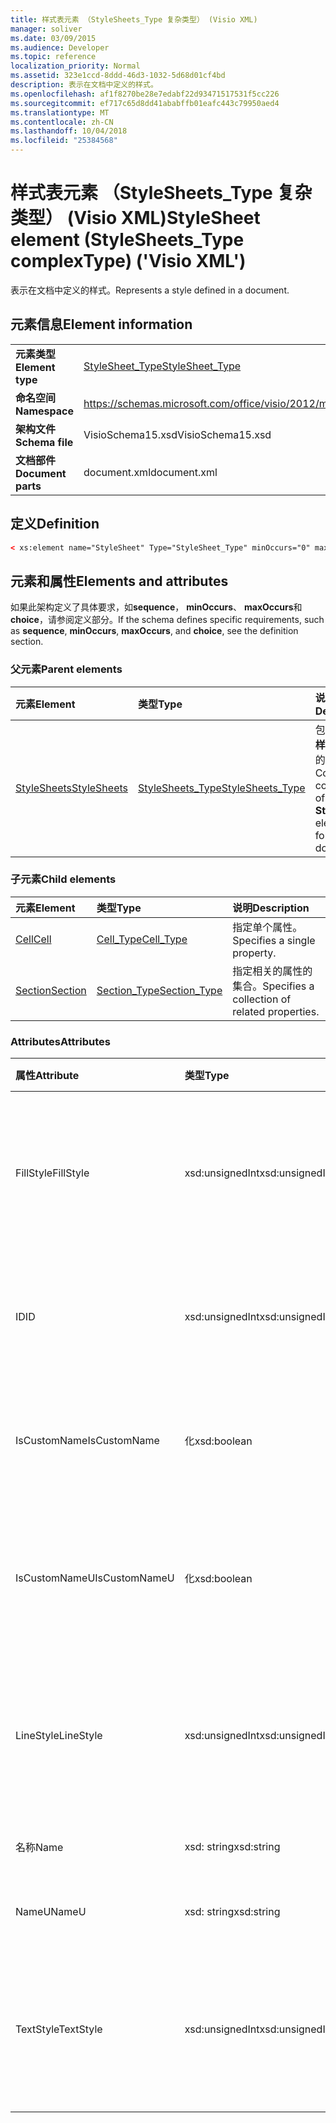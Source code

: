 ```yaml
---
title: 样式表元素 （StyleSheets_Type 复杂类型） (Visio XML)
manager: soliver
ms.date: 03/09/2015
ms.audience: Developer
ms.topic: reference
localization_priority: Normal
ms.assetid: 323e1ccd-8ddd-46d3-1032-5d68d01cf4bd
description: 表示在文档中定义的样式。
ms.openlocfilehash: af1f8270be28e7edabf22d93471517531f5cc226
ms.sourcegitcommit: ef717c65d8dd41ababffb01eafc443c79950aed4
ms.translationtype: MT
ms.contentlocale: zh-CN
ms.lasthandoff: 10/04/2018
ms.locfileid: "25384568"
---
```

# <a name="stylesheet-element-stylesheetstype-complextype-visio-xml"></a><span data-ttu-id="f476d-103">样式表元素 （StyleSheets_Type 复杂类型） (Visio XML)</span><span class="sxs-lookup"><span data-stu-id="f476d-103">StyleSheet element (StyleSheets_Type complexType) ('Visio XML')</span></span>

<span data-ttu-id="f476d-104">表示在文档中定义的样式。</span><span class="sxs-lookup"><span data-stu-id="f476d-104">Represents a style defined in a document.</span></span>
  
## <a name="element-information"></a><span data-ttu-id="f476d-105">元素信息</span><span class="sxs-lookup"><span data-stu-id="f476d-105">Element information</span></span>

|||
|:-----|:-----|
|<span data-ttu-id="f476d-106">**元素类型**</span><span class="sxs-lookup"><span data-stu-id="f476d-106">**Element type**</span></span> <br/> |[<span data-ttu-id="f476d-107">StyleSheet_Type</span><span class="sxs-lookup"><span data-stu-id="f476d-107">StyleSheet_Type</span></span>](stylesheet_type-complextypevisio-xml.md) <br/> |
|<span data-ttu-id="f476d-108">**命名空间**</span><span class="sxs-lookup"><span data-stu-id="f476d-108">**Namespace**</span></span> <br/> |https://schemas.microsoft.com/office/visio/2012/main  <br/> |
|<span data-ttu-id="f476d-109">**架构文件**</span><span class="sxs-lookup"><span data-stu-id="f476d-109">**Schema file**</span></span> <br/> |<span data-ttu-id="f476d-110">VisioSchema15.xsd</span><span class="sxs-lookup"><span data-stu-id="f476d-110">VisioSchema15.xsd</span></span>  <br/> |
|<span data-ttu-id="f476d-111">**文档部件**</span><span class="sxs-lookup"><span data-stu-id="f476d-111">**Document parts**</span></span> <br/> |<span data-ttu-id="f476d-112">document.xml</span><span class="sxs-lookup"><span data-stu-id="f476d-112">document.xml</span></span>  <br/> |
   
## <a name="definition"></a><span data-ttu-id="f476d-113">定义</span><span class="sxs-lookup"><span data-stu-id="f476d-113">Definition</span></span>

```XML
< xs:element name="StyleSheet" Type="StyleSheet_Type" minOccurs="0" maxOccurs="unbounded" ></xs:element >
```

## <a name="elements-and-attributes"></a><span data-ttu-id="f476d-114">元素和属性</span><span class="sxs-lookup"><span data-stu-id="f476d-114">Elements and attributes</span></span>

<span data-ttu-id="f476d-115">如果此架构定义了具体要求，如**sequence**， **minOccurs**、 **maxOccurs**和**choice**，请参阅定义部分。</span><span class="sxs-lookup"><span data-stu-id="f476d-115">If the schema defines specific requirements, such as **sequence**, **minOccurs**, **maxOccurs**, and **choice**, see the definition section.</span></span> 
  
### <a name="parent-elements"></a><span data-ttu-id="f476d-116">父元素</span><span class="sxs-lookup"><span data-stu-id="f476d-116">Parent elements</span></span>

|<span data-ttu-id="f476d-117">**元素**</span><span class="sxs-lookup"><span data-stu-id="f476d-117">**Element**</span></span>|<span data-ttu-id="f476d-118">**类型**</span><span class="sxs-lookup"><span data-stu-id="f476d-118">**Type**</span></span>|<span data-ttu-id="f476d-119">**说明**</span><span class="sxs-lookup"><span data-stu-id="f476d-119">**Description**</span></span>|
|:-----|:-----|:-----|
|[<span data-ttu-id="f476d-120">StyleSheets</span><span class="sxs-lookup"><span data-stu-id="f476d-120">StyleSheets</span></span>](stylesheets-element-visiodocument_type-complextypevisio-xml.md) <br/> |[<span data-ttu-id="f476d-121">StyleSheets_Type</span><span class="sxs-lookup"><span data-stu-id="f476d-121">StyleSheets_Type</span></span>](stylesheets_type-complextypevisio-xml.md) <br/> |<span data-ttu-id="f476d-122">包含文档的**样式表**元素的集合。</span><span class="sxs-lookup"><span data-stu-id="f476d-122">Contains a collection of **StyleSheet** elements for the document.</span></span>  <br/> |
   
### <a name="child-elements"></a><span data-ttu-id="f476d-123">子元素</span><span class="sxs-lookup"><span data-stu-id="f476d-123">Child elements</span></span>

|<span data-ttu-id="f476d-124">**元素**</span><span class="sxs-lookup"><span data-stu-id="f476d-124">**Element**</span></span>|<span data-ttu-id="f476d-125">**类型**</span><span class="sxs-lookup"><span data-stu-id="f476d-125">**Type**</span></span>|<span data-ttu-id="f476d-126">**说明**</span><span class="sxs-lookup"><span data-stu-id="f476d-126">**Description**</span></span>|
|:-----|:-----|:-----|
|[<span data-ttu-id="f476d-127">Cell</span><span class="sxs-lookup"><span data-stu-id="f476d-127">Cell</span></span>](cell-elementvisio-xml.md) <br/> |[<span data-ttu-id="f476d-128">Cell_Type</span><span class="sxs-lookup"><span data-stu-id="f476d-128">Cell_Type</span></span>](cell_type-complextypevisio-xml.md) <br/> |<span data-ttu-id="f476d-129">指定单个属性。</span><span class="sxs-lookup"><span data-stu-id="f476d-129">Specifies a single property.</span></span>  <br/> |
|[<span data-ttu-id="f476d-130">Section</span><span class="sxs-lookup"><span data-stu-id="f476d-130">Section</span></span>](section-element-sheet_type-complextypevisio-xml.md) <br/> |[<span data-ttu-id="f476d-131">Section_Type</span><span class="sxs-lookup"><span data-stu-id="f476d-131">Section_Type</span></span>](section_type-complextypevisio-xml.md) <br/> |<span data-ttu-id="f476d-132">指定相关的属性的集合。</span><span class="sxs-lookup"><span data-stu-id="f476d-132">Specifies a collection of related properties.</span></span>  <br/> |
   
### <a name="attributes"></a><span data-ttu-id="f476d-133">Attributes</span><span class="sxs-lookup"><span data-stu-id="f476d-133">Attributes</span></span>

|<span data-ttu-id="f476d-134">**属性**</span><span class="sxs-lookup"><span data-stu-id="f476d-134">**Attribute**</span></span>|<span data-ttu-id="f476d-135">**类型**</span><span class="sxs-lookup"><span data-stu-id="f476d-135">**Type**</span></span>|<span data-ttu-id="f476d-136">**必需**</span><span class="sxs-lookup"><span data-stu-id="f476d-136">**Required**</span></span>|<span data-ttu-id="f476d-137">**说明**</span><span class="sxs-lookup"><span data-stu-id="f476d-137">**Description**</span></span>|<span data-ttu-id="f476d-138">**可能的值**</span><span class="sxs-lookup"><span data-stu-id="f476d-138">**Possible values**</span></span>|
|:-----|:-----|:-----|:-----|:-----|
|<span data-ttu-id="f476d-139">FillStyle</span><span class="sxs-lookup"><span data-stu-id="f476d-139">FillStyle</span></span>  <br/> |<span data-ttu-id="f476d-140">xsd:unsignedInt</span><span class="sxs-lookup"><span data-stu-id="f476d-140">xsd:unsignedInt</span></span>  <br/> |<span data-ttu-id="f476d-141">可选</span><span class="sxs-lookup"><span data-stu-id="f476d-141">optional</span></span>  <br/> |<span data-ttu-id="f476d-142">从中此样式继承填充格式样式表元素的 ID。</span><span class="sxs-lookup"><span data-stu-id="f476d-142">The ID of the StyleSheet element from which this style inherits fill formatting.</span></span>  <br/> |<span data-ttu-id="f476d-143">Xsd:unsignedInt 类型的值。</span><span class="sxs-lookup"><span data-stu-id="f476d-143">Values of the xsd:unsignedInt type.</span></span>  <br/> |
|<span data-ttu-id="f476d-144">ID</span><span class="sxs-lookup"><span data-stu-id="f476d-144">ID</span></span>  <br/> |<span data-ttu-id="f476d-145">xsd:unsignedInt</span><span class="sxs-lookup"><span data-stu-id="f476d-145">xsd:unsignedInt</span></span>  <br/> |<span data-ttu-id="f476d-146">必需</span><span class="sxs-lookup"><span data-stu-id="f476d-146">required</span></span>  <br/> |<span data-ttu-id="f476d-147">其父元素中的元素的唯一 ID。</span><span class="sxs-lookup"><span data-stu-id="f476d-147">The unique ID of the element within its parent element.</span></span>  <br/> |<span data-ttu-id="f476d-148">Xsd:unsignedInt 类型的值。</span><span class="sxs-lookup"><span data-stu-id="f476d-148">Values of the xsd:unsignedInt type.</span></span>  <br/> |
|<span data-ttu-id="f476d-149">IsCustomName</span><span class="sxs-lookup"><span data-stu-id="f476d-149">IsCustomName</span></span>  <br/> |<span data-ttu-id="f476d-150">化</span><span class="sxs-lookup"><span data-stu-id="f476d-150">xsd:boolean</span></span>  <br/> |<span data-ttu-id="f476d-151">可选</span><span class="sxs-lookup"><span data-stu-id="f476d-151">optional</span></span>  <br/> |<span data-ttu-id="f476d-152">指示是否由用户自定义名称。</span><span class="sxs-lookup"><span data-stu-id="f476d-152">Indicates whether the name has been customized by the user.</span></span>  <br/> |<span data-ttu-id="f476d-153">化类型的值。</span><span class="sxs-lookup"><span data-stu-id="f476d-153">Values of the xsd:boolean type.</span></span>  <br/> |
|<span data-ttu-id="f476d-154">IsCustomNameU</span><span class="sxs-lookup"><span data-stu-id="f476d-154">IsCustomNameU</span></span>  <br/> |<span data-ttu-id="f476d-155">化</span><span class="sxs-lookup"><span data-stu-id="f476d-155">xsd:boolean</span></span>  <br/> |<span data-ttu-id="f476d-156">可选</span><span class="sxs-lookup"><span data-stu-id="f476d-156">optional</span></span>  <br/> |<span data-ttu-id="f476d-157">指示是否由用户自定义的通用名称。</span><span class="sxs-lookup"><span data-stu-id="f476d-157">Indicates whether the universal name has been customized by the user.</span></span>  <br/> |<span data-ttu-id="f476d-158">化类型的值。</span><span class="sxs-lookup"><span data-stu-id="f476d-158">Values of the xsd:boolean type.</span></span>  <br/> |
|<span data-ttu-id="f476d-159">LineStyle</span><span class="sxs-lookup"><span data-stu-id="f476d-159">LineStyle</span></span>  <br/> |<span data-ttu-id="f476d-160">xsd:unsignedInt</span><span class="sxs-lookup"><span data-stu-id="f476d-160">xsd:unsignedInt</span></span>  <br/> |<span data-ttu-id="f476d-161">可选</span><span class="sxs-lookup"><span data-stu-id="f476d-161">optional</span></span>  <br/> |<span data-ttu-id="f476d-162">从中此样式继承线条格式样式表元素的 ID。</span><span class="sxs-lookup"><span data-stu-id="f476d-162">The ID of the StyleSheet element from which this style inherits line formatting.</span></span>  <br/> |<span data-ttu-id="f476d-163">Xsd:unsignedInt 类型的值。</span><span class="sxs-lookup"><span data-stu-id="f476d-163">Values of the xsd:unsignedInt type.</span></span>  <br/> |
|<span data-ttu-id="f476d-164">名称</span><span class="sxs-lookup"><span data-stu-id="f476d-164">Name</span></span>  <br/> |<span data-ttu-id="f476d-165">xsd: string</span><span class="sxs-lookup"><span data-stu-id="f476d-165">xsd:string</span></span>  <br/> |<span data-ttu-id="f476d-166">可选</span><span class="sxs-lookup"><span data-stu-id="f476d-166">optional</span></span>  <br/> |<span data-ttu-id="f476d-167">元素的名称。</span><span class="sxs-lookup"><span data-stu-id="f476d-167">The name of the element.</span></span>  <br/> |<span data-ttu-id="f476d-168">Xsd: string 类型的值。</span><span class="sxs-lookup"><span data-stu-id="f476d-168">Values of the xsd:string type.</span></span>  <br/> |
|<span data-ttu-id="f476d-169">NameU</span><span class="sxs-lookup"><span data-stu-id="f476d-169">NameU</span></span>  <br/> |<span data-ttu-id="f476d-170">xsd: string</span><span class="sxs-lookup"><span data-stu-id="f476d-170">xsd:string</span></span>  <br/> |<span data-ttu-id="f476d-171">可选</span><span class="sxs-lookup"><span data-stu-id="f476d-171">optional</span></span>  <br/> |<span data-ttu-id="f476d-172">元素的通用名称。</span><span class="sxs-lookup"><span data-stu-id="f476d-172">The universal name of the element.</span></span>  <br/> |<span data-ttu-id="f476d-173">Xsd: string 类型的值。</span><span class="sxs-lookup"><span data-stu-id="f476d-173">Values of the xsd:string type.</span></span>  <br/> |
|<span data-ttu-id="f476d-174">TextStyle</span><span class="sxs-lookup"><span data-stu-id="f476d-174">TextStyle</span></span>  <br/> |<span data-ttu-id="f476d-175">xsd:unsignedInt</span><span class="sxs-lookup"><span data-stu-id="f476d-175">xsd:unsignedInt</span></span>  <br/> |<span data-ttu-id="f476d-176">可选</span><span class="sxs-lookup"><span data-stu-id="f476d-176">optional</span></span>  <br/> |<span data-ttu-id="f476d-177">从中此样式继承文本格式样式表元素的 ID。</span><span class="sxs-lookup"><span data-stu-id="f476d-177">The ID of the StyleSheet element from which this style inherits text formatting.</span></span>  <br/> |<span data-ttu-id="f476d-178">Xsd:unsignedInt 类型的值。</span><span class="sxs-lookup"><span data-stu-id="f476d-178">Values of the xsd:unsignedInt type.</span></span>  <br/> |
   


